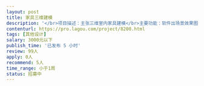 ```yaml
---                
layout: post       
title: 家具三维建模           
description: '</br>项目描述：主张三维室内家具建模</br>主要功能：软件出场景效果图</br>可参考产品：就这样玩家（手机APP）、装修宝（iPad的APP）</br>人员需求：使用3D max软件</br>'     
contenturl: https://pro.lagou.com/project/8200.html      
tags: [其他设计]            
salary: 3000元以下          
publish_time: '已发布 5 小时'         
review: 99人                   
apply: 0人                   
recommend: 5人                   
time_range: 小于1周              
status: 招募中                  
---                 
```

